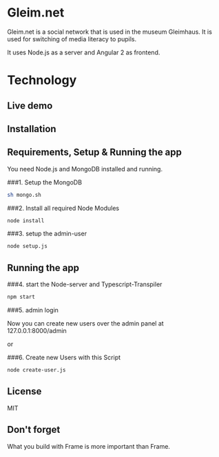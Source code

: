 # Gleim.net

Gleim.net is a social network that is used in the museum Gleimhaus. It is used for switching of media literacy to pupils.

It uses Node.js as a server and Angular 2 as frontend.


# Technology

## Live demo

## Installation


##  Requirements, Setup & Running the app

You need Node.js and MongoDB installed and running.

###1. Setup the MongoDB
```bash
sh mongo.sh
```

###2. Install all required Node Modules

```bash
node install
```

###3. setup the admin-user

```bash
node setup.js
```

## Running the app

###4. start the Node-server and Typescript-Transpiler

```bash
npm start
```

###5. admin login

Now you can create new users over the admin panel at  127.0.0.1:8000/admin

or 

###6. Create new Users with this Script

```bash
node create-user.js
```


## License

MIT

## Don't forget

What you build with Frame is more important than Frame.
